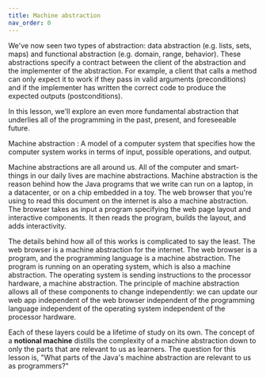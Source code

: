 ```yaml
---
title: Machine abstraction
nav_order: 0
---
```


We've now seen two types of abstraction: data abstraction (e.g. lists, sets, maps) and functional abstraction (e.g. domain, range, behavior). These abstractions specify a contract between the client of the abstraction and the implementer of the abstraction. For example, a client that calls a method can only expect it to work if they pass in valid arguments (preconditions) and if the implementer has written the correct code to produce the expected outputs (postconditions).

In this lesson, we'll explore an even more fundamental abstraction that underlies all of the programming in the past, present, and foreseeable future.

Machine abstraction
: A model of a computer system that specifies how the computer system works in terms of input, possible operations, and output.

Machine abstractions are all around us. All of the computer and smart-things in our daily lives are machine abstractions. Machine abstraction is the reason behind how the Java programs that we write can run on a laptop, in a datacenter, or on a chip embedded in a toy. The web browser that you're using to read this document on the internet is also a machine abstraction. The browser takes as input a program specifying the web page layout and interactive components. It then reads the program, builds the layout, and adds interactivity.

The details behind how all of this works is complicated to say the least. The web browser is a machine abstraction for the internet. The web browser is a program, and the programming language is a machine abstraction. The program is running on an operating system, which is also a machine abstraction. The operating system is sending instructions to the processor hardware, a machine abstraction. The principle of machine abstraction allows all of these components to change independently: we can update our web app independent of the web browser independent of the programming language independent of the operating system independent of the processor hardware.

Each of these layers could be a lifetime of study on its own. The concept of a **notional machine** distills the complexity of a machine abstraction down to only the parts that are relevant to us as learners. The question for this lesson is, "What parts of the Java's machine abstraction are relevant to us as programmers?"
